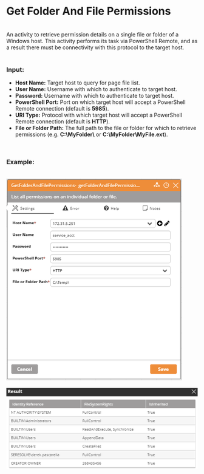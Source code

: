 <h1>Get Folder And File Permissions</h1>
<br>
An activity to retrieve permission details on a single file or folder of a Windows host.  This activity performs its task via PowerShell Remote, and as a result there must be connectivity with this protocol to the target host.
<br><br>
<h3>Input:</h3>
<ul>
  <li><b>Host Name:</b> Target host to query for page file list.</li>
  <li><b>User Name:</b> Username with which to authenticate to target host.</li>
  <li><b>Password:</b> Username with which to authenticate to target host.</li>
  <li><b>PowerShell Port:</b> Port on which target host will accept a PowerShell Remote connection (default is <b>5985</b>).</li>
  <li><b>URI Type:</b> Protocol with which target host will accept a PowerShell Remote connection (default is <b>HTTP</b>).</li>
  <li><b>File or Folder Path:</b> The full path to the file or folder for which to retrieve permissions (e.g. <b>C:\MyFolder\</b> or <b>C:\MyFolder\MyFile.ext</b>).</li>
</ul>
<br>
<h3>Example:</h3>
<br>
<img src="https://github.com/Ayehu/custom-activities/blob/master/File%20Management/Get%20Folder%20And%20File%20Permissions/screenshot1.png?raw=true">
<br><br>
<img src="https://github.com/Ayehu/custom-activities/blob/master/File%20Management/Get%20Folder%20And%20File%20Permissions/screenshot.png?raw=true">
